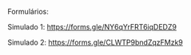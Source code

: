 Formulários:

Simulado 1:
https://forms.gle/NY6qYrFRT6iqDEDZ9

Simulado 2:
https://forms.gle/CLWTP9bndZqzFMzk9

